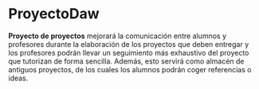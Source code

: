 # ProyectoDaw
**Proyecto de proyectos** mejorará la comunicación entre alumnos y profesores durante la elaboración de los proyectos que deben entregar y los profesores podrán llevar un seguimiento más exhaustivo del proyecto que tutorizan de forma sencilla. Además, esto servirá como almacén de antiguos proyectos, de los cuales los alumnos podrán coger referencias o ideas. 
